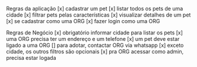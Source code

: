 Regras da aplicação
[x] cadastrar um pet
[x] listar todos os pets de uma cidade
[x] filtrar pets pelas características
[x] visualizar detalhes de um pet
[x] se cadastrar como uma ORG
[x] fazer login como uma ORG

Regras de Negócio
[x] obrigatório informar cidade para listar os pets
[x] uma ORG precisa ter um endereço e um telefone
[x] um pet deve estar ligado a uma ORG
[] para adotar, contactar ORG via whatsapp
[x] exceto cidade, os outros filtros são opcionais
[x] pra ORG acessar como admin, precisa estar logada
